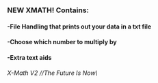 ### NEW XMATH! Contains:
#### -File Handling that prints out your data in a txt file
#### -Choose which number to multiply by
#### -Extra text aids

###### X-Math V2 //The Future Is Now\\
